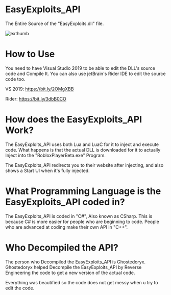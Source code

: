 # EasyExploits_API
The Entire Source of the "EasyExploits.dll" file.

![exthumb](https://user-images.githubusercontent.com/79378060/114685147-75dff000-9cc6-11eb-987c-94620ca07736.png)


# How to Use
You need to have Visual Studio 2019 to be able to edit the DLL's source code and Compile It. You can also use jetBrain's Rider IDE to edit the source code too.

VS 2019: https://bit.ly/2OMgXBB

Rider: https://bit.ly/3dbB0CO

# How does the EasyExploits_API Work?
The EasyExploits_API uses both Lua and LuaC for it to inject and execute code. What happens is that the actual DLL is downloaded for it to actually Inject into the "RobloxPlayerBeta.exe" Program.

The EasyExploits_API redirects you to their website after injecting, and also shows a Start UI when it's fully injected.

# What Programming Language is the EasyExploits_API coded in?
The EasyExploits_API is coded in "C#", Also known as CSharp. This is because C# is more easier for people who are beginning to code. People who are advanced at coding make their own API in "C++".

# Who Decompiled the API?
The person who Decompiled the EasyExploits_API is Ghostedoryx. Ghostedoryx helped Decompile the EasyExploits_API by Reverse Engineering the code to get a new version of the actual code.

Everything was beautified so the code does not get messy when u try to edit the code.
